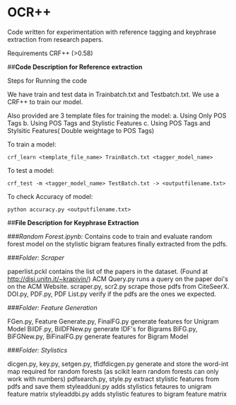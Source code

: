 # OCR++
Code written for experimentation with reference tagging and keyphrase extraction from research papers.

Requirements CRF++ (>0.58) 

##**Code Description for Reference extraction**

Steps for Running the code

We have train and test data in Trainbatch.txt and Testbatch.txt.
We use a CRF++ to train our model.

Also provided are 3 template files for training the model:
a. Using Only POS Tags
b. Using POS Tags and Stylistic Features
c. Using POS Tags and Stylsitic Features( Double weightage to POS Tags)

To train a model:
 
	crf_learn <template_file_name> TrainBatch.txt <tagger_model_name>

To test a model:
	
	crf_test -m <tagger_model_name> TestBatch.txt -> <outputfilename.txt>

To check Accuracy of model:

	python accuracy.py <outputfilename.txt>



##**File Description for Keyphrase Extraction**

###_Random Forest.ipynb:_ Contains code to train and evaluate random forest model 
                     on the stylistic bigram features finally extracted from the pdfs.

###_Folder: Scraper_

paperlist.pckl contains the list of the papers in the dataset. (Found at http://disi.unitn.it/~krapivin/)
ACM Query.py runs a query on the paper doi's on the ACM Website. 
scraper.py, scr2.py scrape those pdfs from CiteSeerX.
DOI.py, PDF.py, PDF List.py verify if the pdfs are the ones we expected.

###_Folder: Feature Generation_

FGen.py, Feature Generate.py, FinalFG.py generate features for Unigram Model
BiIDF.py, BiIDFNew.py generate IDF's for Bigrams
BiFG.py, BiFGNew.py, BiFinalFG.py generate features for Bigram Model

###_Folder: Stylistics_

dicgen.py, key.py, setgen.py, tfidfdicgen.py generate and store the word-int map required for random forests 
(as scikit learn random forests can only work with numbers)
pdfsearch.py, style.py extract stylistic features from pdfs and save them
styleadduni.py adds stylistics fetaures to unigram feature matrix
styleaddbi.py adds stylistic features to bigram feature matrix


